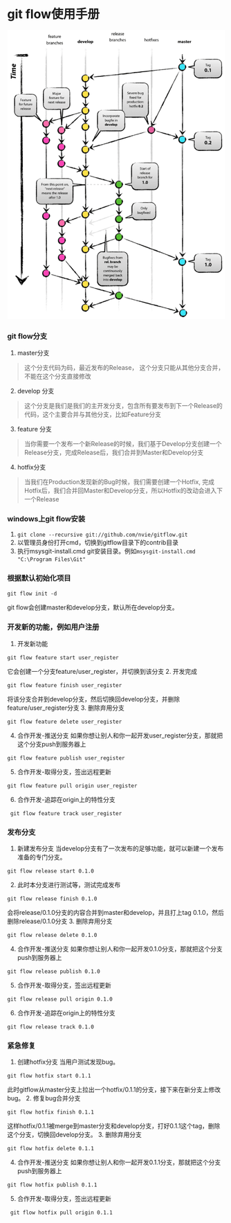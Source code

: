 # git flow使用手册

![git_flow使用手册](../../pics/git_flow使用手册_01.png)

### git flow分支
  1. master分支
  > 这个分支代码为码，最近发布的Release， 这个分支只能从其他分支合并，不能在这个分支直接修改
  2. develop 分支
  > 这个分支是我们是我们的主开发分支，包含所有要发布到下一个Release的代码，这个主要合并与其他分支，比如Feature分支
  3. feature 分支
  > 当你需要一个发布一个新Release的时候，我们基于Develop分支创建一个Release分支，完成Release后，我们合并到Master和Develop分支
  4. hotfix分支
  > 当我们在Production发现新的Bug时候，我们需要创建一个Hotfix, 完成Hotfix后，我们合并回Master和Develop分支，所以Hotfix的改动会进入下一个Release

### windows上git flow安装
  1. ``` git clone --recursive git://github.com/nvie/gitflow.git ```
  2. 以管理员身份打开cmd，切换到gitflow目录下的contrib目录
  3. 执行msysgit-install.cmd git安装目录。例如``` msysgit-install.cmd "C:\Program Files\Git" ```

### 根据默认初始化项目
  ```
  git flow init -d
  ```
  git flow会创建master和develop分支，默认所在develop分支。

### 开发新的功能，例如用户注册
  1. 开发新功能
  ```
  git flow feature start user_register
  ```
  它会创建一个分支feature/user_register，并切换到该分支
  2. 开发完成
  ```
  git flow feature finish user_register
  ```
  将该分支合并到develop分支，然后切换回develop分支，并删除feature/user_register分支
  3. 删除弃用分支
  ```
  git flow feature delete user_register
  ```
  4. 合作开发-推送分支
  如果你想让别人和你一起开发user_register分支，那就把这个分支push到服务器上
  ```
  git flow feature publish user_register
  ```
  5. 合作开发-取得分支，签出远程更新
  ```
  git flow feature pull origin user_register
  ```
  6. 合作开发-追踪在origin上的特性分支
  ```
   git flow feature track user_register
  ```

### 发布分支
 1. 新建发布分支
 当develop分支有了一次发布的足够功能，就可以新建一个发布准备的专门分支。
 ```
 git flow release start 0.1.0
 ```
 2. 此时本分支进行测试等，测试完成发布
 ```
 git flow release finish 0.1.0
 ```
 会将release/0.1.0分支的内容合并到master和develop，并且打上tag 0.1.0，然后删除release/0.1.0分支
 3. 删除弃用分支
 ```
 git flow release delete 0.1.0
 ```
 4. 合作开发-推送分支
 如果你想让别人和你一起开发0.1.0分支，那就把这个分支push到服务器上
 ```
 git flow release publish 0.1.0
 ```
 5. 合作开发-取得分支，签出远程更新
 ```
 git flow release pull origin 0.1.0
 ```
 6. 合作开发-追踪在origin上的特性分支
 ```
 git flow release track 0.1.0
 ```

### 紧急修复
 1. 创建hotfix分支
 当用户测试发现bug。
 ```
 git flow hotfix start 0.1.1
 ```
 此时gitflow从master分支上拉出一个hotfix/0.1.1的分支，接下来在新分支上修改bug。
 2. 修复bug合并分支
 ```
 git flow hotfix finish 0.1.1
 ```
 这样hotfix/0.1.1被merge到master分支和develop分支，打好0.1.1这个tag，删除这个分支，切换回develop分支。
 3. 删除弃用分支
 ```
 git flow hotfix delete 0.1.1
 ```
 4. 合作开发-推送分支
 如果你想让别人和你一起开发0.1.1分支，那就把这个分支push到服务器上
 ```
 git flow hotfix publish 0.1.1
 ```
 5. 合作开发-取得分支，签出远程更新
 ```
  git flow hotfix pull origin 0.1.1
 ```
